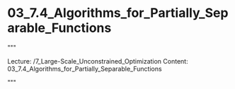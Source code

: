 # 03_7.4_Algorithms_for_Partially_Separable_Functions

"""

Lecture: /7_Large-Scale_Unconstrained_Optimization
Content: 03_7.4_Algorithms_for_Partially_Separable_Functions

"""

